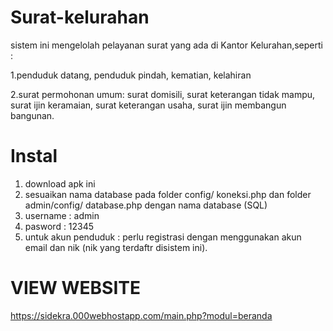 # Surat-kelurahan
sistem ini mengelolah pelayanan surat yang ada di Kantor Kelurahan,seperti :

1.penduduk datang, penduduk pindah, kematian, kelahiran

2.surat permohonan umum: surat domisili, surat keterangan tidak mampu, surat ijin keramaian, surat keterangan usaha, surat ijin membangun bangunan.
# Instal
1. download apk ini
2. sesuaikan nama database pada folder config/ koneksi.php dan folder admin/config/ database.php  dengan nama database (SQL)
3. username : admin
4. pasword : 12345
5. untuk akun penduduk : perlu registrasi dengan menggunakan akun email dan nik (nik yang terdaftr disistem ini).

# VIEW WEBSITE 
https://sidekra.000webhostapp.com/main.php?modul=beranda
